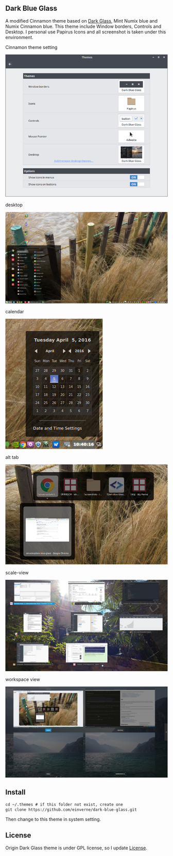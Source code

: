 
## Dark Blue Glass

A modified Cinnamon theme based on [Dark Glass](http://gnome-look.org/content/show.php/Dark+Glass?content=171257), Mint Numix blue and Numix Cinnamon blue. This theme include Window borders, Controls and Desktop. I personal use Papirus Icons and all screenshot is taken under this environment.

Cinnamon theme setting

![cinnamon theme setting](screenshots/cinnamon-theme-setting.png)

desktop

![desktop](screenshots/desktop.png)

calendar

![calendar](screenshots/desktop-calendar.png)

alt tab

![alt tab](screenshots/alt-tab-view.png)

scale-view

![scale-view](screenshots/scale-view.png)

workspace view

![workspace view](screenshots/workspace-view.png)


## Install

	cd ~/.themes # if this folder not exist, create one
	git clone https://github.com/einverne/dark-blue-glass.git

Then change to this theme in system setting.

## License

Origin Dark Glass theme is under GPL license, so I update [License](LICENSE).
